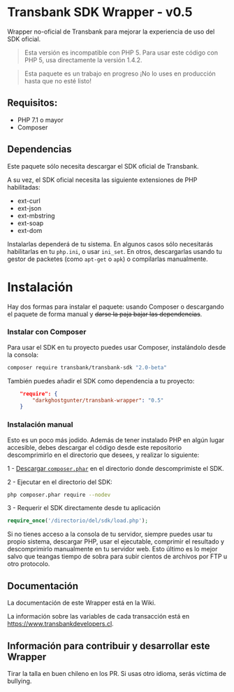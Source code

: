 # Transbank SDK Wrapper - v0.5

Wrapper no-oficial de Transbank para mejorar la experiencia de uso del SDK oficial.

> Esta versión es incompatible con PHP 5. Para usar este código con PHP 5, usa directamente la versión 1.4.2.

> Esta paquete es un trabajo en progreso ¡No lo uses en producción hasta que no esté listo! 

## Requisitos:

- PHP 7.1 o mayor
- Composer

## Dependencias

Este paquete sólo necesita descargar el SDK oficial de Transbank.  

A su vez, el SDK oficial necesita las siguiente extensiones de PHP habilitadas:

* ext-curl
* ext-json
* ext-mbstring
* ext-soap
* ext-dom

Instalarlas dependerá de tu sistema. En algunos casos sólo necesitarás habilitarlas en tu `php.ini`, o usar `ini_set`. En otros, descargarlas usando tu gestor de packetes (como `apt-get` o `apk`) o compilarlas manualmente. 

# Instalación

Hay dos formas para instalar el paquete: usando Composer o descargando el paquete de forma manual y ~~darse la paja bajar las dependencias~~.

### Instalar con Composer

Para usar el SDK en tu proyecto puedes usar Composer, instalándolo desde la consola:

```bash
composer require transbank/transbank-sdk "2.0-beta"
```

También puedes añadir el SDK como dependencia a tu proyecto:

```json
    "require": {
        "darkghostgunter/transbank-wrapper": "0.5"
    }
```

### Instalación manual

Esto es un poco más jodido. Además de tener instalado PHP en algún lugar accesible, debes descargar el código desde este repositorio descomprimirlo en el directorio que desees, y realizar lo siguiente:

1 - [Descargar `composer.phar`](https://getcomposer.org/download/) en el directorio donde descomprimiste el SDK.

2 - Ejecutar en el directorio del SDK:

```bash
php composer.phar require --nodev
```
3 - Requerir el SDK directamente desde tu aplicación 

```php
require_once('/directorio/del/sdk/load.php');
```

Si no tienes acceso a la consola de tu servidor, siempre puedes usar tu propio sistema, descargar PHP, usar el ejecutable, comprimir el resultado y descomprimirlo manualmente en tu servidor web. Esto último es lo mejor salvo que teangas tiempo de sobra para subir cientos de archivos por FTP u otro protocolo.

## Documentación 

La documentación de este Wrapper está en la Wiki.

La información sobre las variables de cada transacción está en https://www.transbankdevelopers.cl.

## Información para contribuir y desarrollar este Wrapper

Tirar la talla en buen chileno en los PR. Si usas otro idioma, serás víctima de bullying.
